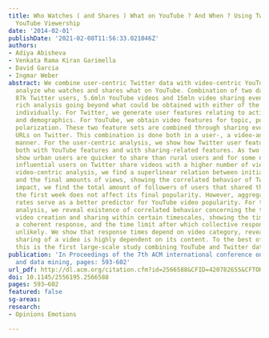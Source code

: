 ```yaml
---
title: Who Watches ( and Shares ) What on YouTube ? And When ? Using Twitter to Understand
  YouTube Viewership
date: '2014-02-01'
publishDate: '2021-02-08T11:56:33.021046Z'
authors:
- Adiya Abisheva
- Venkata Rama Kiran Garimella
- David Garcia
- Ingmar Weber
abstract: We combine user-centric Twitter data with video-centric YouTube data to
  analyze who watches and shares what on YouTube. Combination of two data sets, with
  87k Twitter users, 5.6mln YouTube videos and 15mln video sharing events, allows
  rich analysis going beyond what could be obtained with either of the two data sets
  individually. For Twitter, we generate user features relating to activity, interests
  and demographics. For YouTube, we obtain video features for topic, popularity and
  polarization. These two feature sets are combined through sharing events for YouTube
  URLs on Twitter. This combination is done both in a user-, a video-and a sharing-event-centric
  manner. For the user-centric analysis, we show how Twitter user features correlate
  both with YouTube features and with sharing-related features. As two examples, we
  show urban users are quicker to share than rural users and for some notions of \"influence\"
  influential users on Twitter share videos with a higher number of views. For the
  video-centric analysis, we find a superlinear relation between initial Twitter shares
  and the final amounts of views, showing the correlated behavior of Twitter. On user
  impact, we find the total amount of followers of users that shared the video in
  the first week does not affect its final popularity. However, aggregated user retweet
  rates serve as a better predictor for YouTube video popularity. For the sharing-centric
  analysis, we reveal existence of correlated behavior concerning the time between
  video creation and sharing within certain timescales, showing the time onset for
  a coherent response, and the time limit after which collective responses are extremely
  unlikely. We show that response times depend on video category, revealing that Twitter
  sharing of a video is highly dependent on its content. To the best of our knowledge
  this is the first large-scale study combining YouTube and Twitter data.
publication: 'In Proceedings of the 7th ACM international conference on Web search
  and data mining, pages: 593-602'
url_pdf: http://dl.acm.org/citation.cfm?id=2566588&CFID=420782655&CFTOKEN=76267284
doi: 10.1145/2556195.2566588
pages: 593–602
featured: false
sg-areas:
research: 
- Opinions Emotions

---
```


